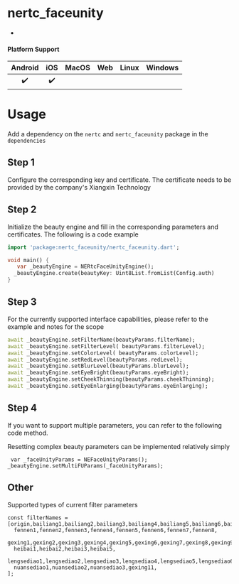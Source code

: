 # nertc_faceunity

- 

#### Platform Support

| Android | iOS | MacOS | Web | Linux | Windows |
| :-----: | :-: | :---: | :-: | :---: | :-----: |
|   ✔️    | ✔️  |       |   |       |         |



# Usage

Add a dependency on the `nertc` and `nertc_faceunity` package in the `dependencies`

## Step 1 

Configure the corresponding key and certificate. The certificate needs to be provided by the company's Xiangxin Technology

## Step 2

Initialize the beauty engine and fill in the corresponding parameters and certificates. The following is a code example

```dart
import 'package:nertc_faceunity/nertc_faceunity.dart';

void main() {
   var _beautyEngine = NERtcFaceUnityEngine();
  _beautyEngine.create(beautyKey: Uint8List.fromList(Config.auth)
}
```

## Step 3

For the currently supported interface capabilities, please refer to the example and notes for the scope

```dart
await _beautyEngine.setFilterName(beautyParams.filterName);
await _beautyEngine.setFilterLevel( beautyParams.filterLevel);
await _beautyEngine.setColorLevel( beautyParams.colorLevel);
await _beautyEngine.setRedLevel(beautyParams.redLevel);
await _beautyEngine.setBlurLevel(beautyParams.blurLevel);
await _beautyEngine.setEyeBright(beautyParams.eyeBright);
await _beautyEngine.setCheekThinning(beautyParams.cheekThinning);
await _beautyEngine.setEyeEnlarging(beautyParams.eyeEnlarging);
```

## Step 4

If you want to support multiple parameters, you can refer to the following code method.

Resetting complex  beauty parameters can be implemented relatively simply

```
 var _faceUnityParams = NEFaceUnityParams();
_beautyEngine.setMultiFUParams(_faceUnityParams);
```

## Other

Supported types of current filter parameters

```
const filterNames = [origin,bailiang1,bailiang2,bailiang3,bailiang4,bailiang5,bailiang6,bailiang7,
  fennen1,fennen2,fennen3,fennen4,fennen5,fennen6,fennen7,fennen8,
  gexing1,gexing2,gexing3,gexing4,gexing5,gexing6,gexing7,gexing8,gexing9,gexing10,
  heibai1,heibai2,heibai3,heibai5,
  lengsediao1,lengsediao2,lengsediao3,lengsediao4,lengsediao5,lengsediao6,lengsediao7,lengsediao8,lengsediao9,lengsediao10,lengsediao11,
  nuansediao1,nuansediao2,nuansediao3,gexing11,
];
```
